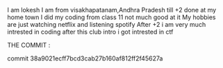 I am lokesh I am from visakhapatanam,Andhra Pradesh till +2 done at my home town I did my coding from class 11 not much good at it My hobbies are just watching netflix and listening spotify After +2 i am very much intrested in coding after this club intro i got intrested in ctf

THE COMMIT :

commit 38a9021ecff7bcd3cab27b160af812ff2f45627a
